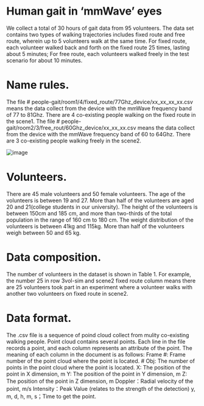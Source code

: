 # Human gait in ‘mmWave’ eyes

  We collect a total of 30 hours of gait data from 95 volunteers. The data set contains two types of walking trajectories includes fixed route and free route, wherein up to 5 volunteers walk at the same time. For fixed route, each volunteer walked back and forth on the fixed route 25 times, lasting about 5 minutes; For free route, each volunteers walked freely in the test scenario for about 10 minutes.

# Name rules.
  The file # people-gait/room1/4/fixed_route/77Ghz_device/xx_xx_xx_xx.csv means the data collect from the device with the mmWave frequency band of 77 to 81Ghz. There are 4 co-existing people walking on the fixed route in the scene1.
  The file # people-gait/room2/3/free_rout/60Ghz_device/xx_xx_xx.csv means the data collect from the device with the mmWave frequency band of 60 to 64Ghz. There are 3 co-existing people walking freely in the scene2.

![image](https://github.com/mmGait/people-gait/blob/master/people.jpeg)

 # Volunteers.
  There are 45 male volunteers and 50 female volunteers. The age of the volunteers is between 19 and 27. More than half of the volunteers are aged 20 and 21(college students in our university). The height of the volunteers is between 150cm and 185 cm, and more than two-thirds of the total population in the range of 160 cm to 180 cm. The weight distribution of the volunteers is between 41kg and 115kg. More than half of the volunteers weigh between 50 and 65 kg.

 # Data composition. 
  The number of volunteers in the dataset is shown in Table 1. For example, the number 25 in row 3vol-sim and scene2 fixed route column means there are 25 volunteers took part in an experiment where a volunteer walks with another two volunteers on fixed route in scene2.
  
 # Data format. 
  The .csv file is a sequence of poind cloud collect from mulity co-existing walking people. Point cloud contains several points. Each line in the file records a point, and each column represents an attribute of the point. The meaning of each column in the document is as follows:
  Frame \#: Frame number of the point cloud where the point is located. 
  \# Obj: The number of points in the point cloud where the point is located.
  X: The position of the point in X dimension, m
  Y: The position of the point in Y dimension, m
  Z: The position of the point in Z dimension, m
  Doppler：Radial velocity of the point, m/s
  Intensity：Peak Value (relates to the strength of the detection)
  y, m, d, h, m, s；Time to get the point.
